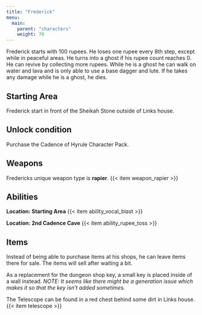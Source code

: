 ```yaml
---
title: "Frederick"
menu:
  main:
    parent: "characters"
    weight: 70
---
```


Frederick starts with 100 rupees. He loses one rupee every 8th step, except while in peaceful areas.
He turns into a ghost if his rupee count reaches 0. He can revive by collecting more rupees.
While he is a ghost he can walk on water and lava and is only able to use a base dagger and lute.
If he takes any damage while he is a ghost, he dies.

## Starting Area

Frederick start in front of the Sheikah Stone outside of Links house.

## Unlock condition

Purchase the Cadence of Hyrule Character Pack.

## Weapons

Fredericks unique weapon type is **rapier**.
{{< item weapon_rapier >}}

## Abilities

**Location: Starting Area**
{{< item ability_vocal_blast >}}

**Location: 2nd Cadence Cave**
{{< item ability_rupee_toss >}}

## Items

Instead of being able to purchase items at his shops, he can leave items there for sale.
The items will sell after waiting a bit.

As a replacement for the dungeon shop key, a small key is placed inside of a wall instead.
_NOTE: It seems like there might be a generation issue which makes it so that the key isn't added sometimes._

The Telescope can be found in a red chest behind some dirt in Links house.
{{< item telescope >}}
